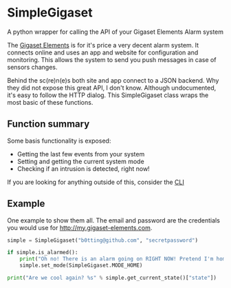 # SimpleGigaset
A python wrapper for calling the API of your Gigaset Elements Alarm system

The [Gigaset Elements](www.gigaset.com/gigaset-elements-starter-kit/) is for it's price a very decent alarm system. It connects online and uses an app and website for configuration and monitoring. This allows the system to send you push messages in case of sensors changes.
  
Behind the sc(re)n(e)s both site and app connect to a JSON backend. Why they did not expose this great API, I don't know. Although undocumented, it's easy to follow the HTTP dialog. This SimpleGigaset class wraps the most basic of these functions.    
 
## Function summary
 Some basis functionality is exposed:
- Getting the last few events from your system
- Setting and getting the current system mode
 - Checking if an intrusion is detected, right now!
 
 If you are looking for anything outside of this, consider the [CLI](https://github.com/dynasticorpheus/gigasetelements-cli) 


## Example
One example to show them all. The email and password are the credentials you would use for http://my.gigaset-elements.com.  
```python
simple = SimpleGigaset("b0tting@github.com", "secretpassword")

if simple.is_alarmed():
    print("Oh no! There is an alarm going on RIGHT NOW! Pretend I'm home before the siren goes off!")
    simple.set_mode(SimpleGigaset.MODE_HOME)

print("Are we cool again? %s" % simple.get_current_state()["state"])
